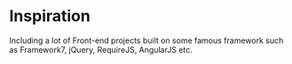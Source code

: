 # Inspiration
Including a lot of Front-end projects built on some famous framework such as Framework7, jQuery, RequireJS, AngularJS etc.
